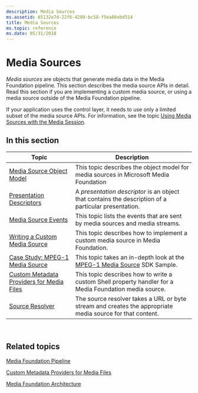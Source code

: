 ```yaml
---
description: Media Sources
ms.assetid: 65132e7d-22f6-4209-bc58-f5ea86ebd514
title: Media Sources
ms.topic: reference
ms.date: 05/31/2018
---
```


# Media Sources

*Media sources* are objects that generate media data in the Media Foundation pipeline. This section describes the media source APIs in detail. Read this section if you are implementing a custom media source, or using a media source outside of the Media Foundation pipeline.

If your application uses the control layer, it needs to use only a limited subset of the media source APIs. For information, see the topic [Using Media Sources with the Media Session](using-media-sources-with-the-media-session.md).

## In this section



| Topic                                                                                                 | Description                                                                                                          |
|-------------------------------------------------------------------------------------------------------|----------------------------------------------------------------------------------------------------------------------|
| [Media Source Object Model](media-source-object-model.md)<br/>                                 | This topic describes the object model for media sources in Microsoft Media Foundation<br/>                     |
| [Presentation Descriptors](presentation-descriptors.md)<br/>                                   | A *presentation descriptor* is an object that contains the description of a particular presentation.<br/>      |
| [Media Source Events](media-source-events.md)<br/>                                             | This topic lists the events that are sent by media sources and media streams.<br/>                             |
| [Writing a Custom Media Source](writing-a-custom-media-source.md)<br/>                         | This topic describes how to implement a custom media source in Media Foundation.<br/>                          |
| [Case Study: MPEG-1 Media Source](tutorial--writing-a-custom-media-source.md)<br/>             | This topic takes an in-depth look at the [MPEG-1 Media Source](mpeg1source-sample.md) SDK Sample.<br/>        |
| [Custom Metadata Providers for Media Files](custom-metadata-providers-for-media-files.md)<br/> | This topic describes how to write a custom Shell property handler for a Media Foundation media source.<br/>    |
| [Source Resolver](source-resolver.md)<br/>                                                     | The source resolver takes a URL or byte stream and creates the appropriate media source for that content.<br/> |



 

## Related topics

<dl> <dt>

[Media Foundation Pipeline](media-foundation-pipeline.md)
</dt> <dt>

[Custom Metadata Providers for Media Files](custom-metadata-providers-for-media-files.md)
</dt> <dt>

[Media Foundation Architecture](media-foundation-architecture.md)
</dt> </dl>

 

 




